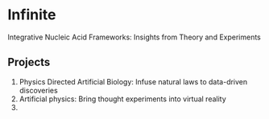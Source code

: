 # Infinite
Integrative Nucleic Acid Frameworks: Insights from Theory and Experiments

## Projects
1. Physics Directed Artificial Biology: Infuse natural laws to data-driven discoveries
2. Artificial physics: Bring thought experiments into virtual reality
3. 